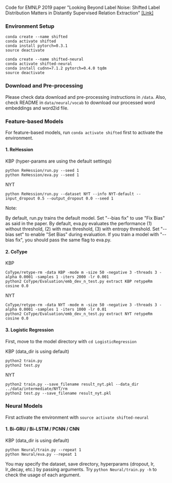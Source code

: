 Code for EMNLP 2019 paper "Looking Beyond Label Noise: Shifted Label Distribution Matters in Distantly Supervised Relation Extraction" [[Link]](https://arxiv.org/abs/1904.09331)

### Environment Setup

```
conda create --name shifted
conda activate shifted
conda install pytorch=0.3.1
source deactivate

conda create --name shifted-neural
conda activate shifted-neural
conda install cudnn=7.1.2 pytorch=0.4.0 tqdm
source deactivate
```

### Download and Pre-processing

Please check data download and pre-processing instructions in `/data`. Also, check README in `data/neural/vocab` to download our processed word embeddings and word2id file.


### Feature-based Models

For feature-based models, run `conda activate shifted` first to activate the environment.

#### 1. ReHession

KBP (hyper-params are using the default settings)
```
python ReHession/run.py --seed 1
python ReHession/eva.py --seed 1
```


NYT
```
python ReHession/run.py --dataset NYT --info NYT-default --input_dropout 0.5 --output_dropout 0.0 --seed 1
```

Note:

By default, run.py trains the default model. Set "--bias fix" to use "Fix Bias" as said in the paper.
By default, eva.py evaluates the performance (1) without threshold, (2) with max threshold, (3) with entropy threshold. Set "--bias set" to enable "Set Bias" during evaluation. If you train a model with "--bias fix", you should pass the same flag to eva.py.

#### 2. CoType

KBP

```
CoType/retype-rm -data KBP -mode m -size 50 -negative 3 -threads 3 -alpha 0.0001 -samples 1 -iters 2000 -lr 0.001
python2 CoType/Evaluation/emb_dev_n_test.py extract KBP retypeRm cosine 0.0
```
NYT
```
CoType/retype-rm -data NYT -mode m -size 50 -negative 3 -threads 3 -alpha 0.0001 -samples 1 -iters 1000 -lr 0.01
python2 CoType/Evaluation/emb_dev_n_test.py extract NYT retypeRm cosine 0.0
```

#### 3. Logistic Regression

First, move to the model directory with `cd LogisticRegression`

KBP (data_dir is using default)
```
python2 train.py
python2 test.py
```

NYT
```
python2 train.py --save_filename result_nyt.pkl --data_dir ../data/intermediate/NYT/rm
python2 test.py --save_filename result_nyt.pkl
```

### Neural Models

First activate the environment with `source activate shifted-neural`

#### 1. Bi-GRU / Bi-LSTM / PCNN / CNN

KBP (data_dir is using default)
```
python Neural/train.py --repeat 1
python Neural/eva.py --repeat 1
```

You may specify the dataset, save directory, hyperparams (dropout, lr, lr_decay, etc.) by passing arguments. Try `python Neural/train.py -h` to check the usage of each argument.
